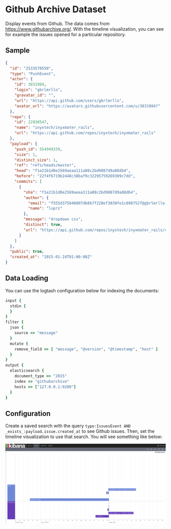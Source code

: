 # Github Archive Dataset

Display events from Github. The data comes from https://www.githubarchive.org/.
With the timeline visualization, you can see for example the issues opened for a particular repository.

## Sample

```json
{
  "id": "2533570550",
  "type": "PushEvent",
  "actor": {
    "id": 3831984,
    "login": "gbrlmrllo",
    "gravatar_id": "",
    "url": "https://api.github.com/users/gbrlmrllo",
    "avatar_url": "https://avatars.githubusercontent.com/u/3831984?"
  },
  "repo": {
    "id": 22930547,
    "name": "inyxtech/inyxmater_rails",
    "url": "https://api.github.com/repos/inyxtech/inyxmater_rails"
  },
  "payload": {
    "push_id": 554949339,
    "size": 1,
    "distinct_size": 1,
    "ref": "refs/heads/master",
    "head": "f1e21b1d0e2569aeaa111a08c2bd9087d9a88db4",
    "before": "22f4f6719b2448c38baf9c32295759269309c7dd",
    "commits": [
      {
        "sha": "f1e21b1d0e2569aeaa111a08c2bd9087d9a88db4",
        "author": {
          "email": "f555d375048807db8b7f220ef3030fe1c898752f@gbrlmrllo-M2421.(none)",
          "name": "luprz"
        },
        "message": "dropdown css",
        "distinct": true,
        "url": "https://api.github.com/repos/inyxtech/inyxmater_rails/commits/f1e21b1d0e2569aeaa111a08c2bd9087d9a88db4"
      }
    ]
  },
  "public": true,
  "created_at": "2015-01-24T01:00:00Z"
}
```

## Data Loading

You can use the logtash configuration below for indexing the documents:

```rb
input {
  stdin {
  }
}
filter {
  json {
    source => "message"
  }
  mutate {
    remove_field => [ "message", "@version", "@timestamp", "host" ]
  }
}
output {
  elasticsearch {
    document_type => "2015"
    index => "githubarchive"
    hosts => ["127.0.0.1:9200"]
  }
}
```

## Configuration

Create a saved search with the query `type:IssuesEvent AND _exists_:payload.issue.created_at` to see Github issues. Then, set the timeline visualization to use that search. You will see something like below:

![github-issues](issues.png)
